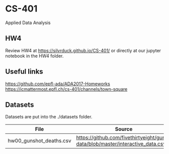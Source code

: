 # CS-401
Applied Data Analysis

## HW4 

Review HW4 at https://silvrduck.github.io/CS-401/
or directly at our jupyter notebook in the HW4 folder.


## Useful links

https://github.com/epfl-ada/ADA2017-Homeworks
https://icmattermost.epfl.ch/cs-401/channels/town-square

## Datasets

Datasets are put into the ./datasets folder.

| File | Source |
| --- | --- | 
| hw00_gunshot_deaths.csv | https://github.com/fivethirtyeight/guns-data/blob/master/interactive_data.csv |